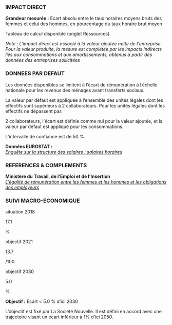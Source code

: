 ### IMPACT DIRECT

**Grandeur mesurée :** Ecart absolu entre le taux horaires moyens bruts des femmes et celui des hommes, en pourcentage du taux horaire brut moyen

Tableau de calcul disponible (onglet Ressources).

*Note : L'impact direct est associé à la valeur ajoutée nette de l'entreprise. Pour la valeur produite, la mesure est complétée par les impacts indirects liés aux consommations et aux amortissements, obtenus à partir des données des entreprises sollicitées*

### DONNEES PAR DEFAUT

Les données disponibles se limitent à l’écart de rémunération à l’échelle nationale pour les revenus des ménages avant transferts sociaux.

La valeur par défaut est appliquée à l’ensemble des unités légales dont les effectifs sont supérieurs à 2 collaborateurs. Pour les unités légales dont les effectifs ne dépassent pas 

2 collaborateurs, l'écart est définie comme nul pour la valeur ajoutée, et la valeur par défaut est appliqué pour les consommations.

L’intervalle de confiance est de 50 %.

**Données EUROSTAT :**  
[*Enquête sur la structure des salaires : salaires horaires*](https://appsso.eurostat.ec.europa.eu/nui/show.do?dataset=earn_ses_hourly&lang=fr)

### REFERENCES & COMPLEMENTS

**Ministère du Travail, de l’Emploi et de l’Insertion**  
[*L’égalité de rémunération entre les femmes et les hommes et les obligations des employeurs*](https://travail-emploi.gouv.fr/droit-du-travail/la-remuneration/article/l-egalite-de-remuneration-entre-les-femmes-et-les-hommes-et-les-obligations-des-374533)  

### SUIVI MACRO-ECONOMIQUE

<div class="references-blocks">
    <div id="block-1">
    <p id="titre-block">situation 2018</p>
    <p id="value-block">17.1</p>
    <p id="unit-block">%</p>
    </div>
    <div id="block-2">
    <p id="titre-block">objectif 2021</p>
    <p id="value-block">13.7</p>
    <p id="unit-block">/100</p>
    </div>
    <div id="block-3">
    <p id="titre-block">objectif 2030</p>
    <p id="value-block">5.0</p>
    <p id="unit-block">%</p>
    </div>
</div>

**Objectif :** Ecart < 5.0 % d’ici 2030

L’objectif est fixé par La Société Nouvelle. Il est défini en accord avec une trajectoire visant un écart inférieur à 1% d’ici 2050.